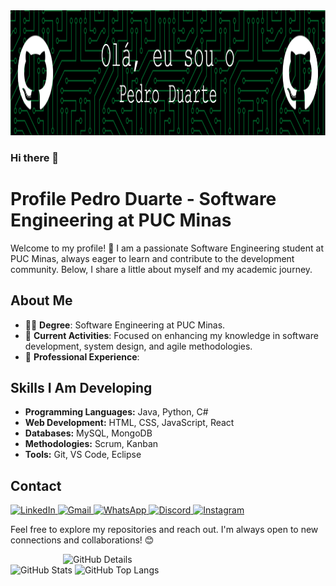 </td>
<img src="github-header-image (2).png" width="1080px" height="200px"/></a>

### Hi there 👋

# Profile Pedro Duarte - Software Engineering at PUC Minas

Welcome to my profile! 👋 I am a passionate Software Engineering student at PUC Minas, always eager to learn and contribute to the development community. Below, I share a little about myself and my academic journey.

## About Me

- 👨‍🎓 **Degree**: Software Engineering at PUC Minas.
- 🌱 **Current Activities**: Focused on enhancing my knowledge in software development, system design, and agile methodologies.
- 💼 **Professional Experience**: 

## Skills I Am Developing

- **Programming Languages:** Java, Python, C#
- **Web Development:** HTML, CSS, JavaScript, React
- **Databases:** MySQL, MongoDB
- **Methodologies:** Scrum, Kanban
- **Tools:** Git, VS Code, Eclipse

## Contact
</table>
<a href="https://www.linkedin.com/in/pedro-duarte-a142bb280/" target="_blank">
    <img alt="LinkedIn" src="https://img.shields.io/badge/LinkedIn-0077B5?style=for-the-badge&logo=linkedin&logoColor=white"/>
</a>
<a href="mailto:artedudurty@gmail.com" target="_blank">
    <img alt="Gmail" src="https://img.shields.io/badge/Gmail-D14836?style=for-the-badge&logo=gmail&logoColor=white"/>
</a>
<a href="https://wa.me/5531973569005" target="_blank">
    <img alt="WhatsApp" src="https://img.shields.io/badge/WhatsApp-25D366?style=for-the-badge&logo=whatsapp&logoColor=white"/>
</a>
<a href="https://discordapp.com/users/duarte3293" target="_blank">
    <img alt="Discord" src="https://img.shields.io/badge/Discord-7289DA?style=for-the-badge&logo=discord&logoColor=white"/>
</a>
<a href="https://www.instagram.com/_pedroduarter_/" target="_blank">
    <img alt="Instagram" src="https://img.shields.io/badge/Instagram-E4405F?style=for-the-badge&logo=instagram&logoColor=white"/>
</a>
</div>

Feel free to explore my repositories and reach out. I'm always open to new connections and collaborations! 😊

<img align="right" alt="GitHub Details" width="420px" src="http://github-profile-summary-cards.vercel.app/api/cards/profile-details?username=pedrorodriguesduarte&theme=github_dark"/>
<!--- <img alt="GitHub Commits" width="200px" src="http://github-profile-summary-cards.vercel.app/api/cards/productive-time?username=pedrorodriguesduarte&theme=github_dark"/> -->
<img alt="GitHub Stats" width="200px" src="http://github-profile-summary-cards.vercel.app/api/cards/stats?username=pedrorodriguesduarte&theme=github_dark"/>
<img alt="GitHub Top Langs" width="200px" src="http://github-profile-summary-cards.vercel.app/api/cards/repos-per-language?username=pedrorodriguesduarte&theme=github_dark"/>
</div>
